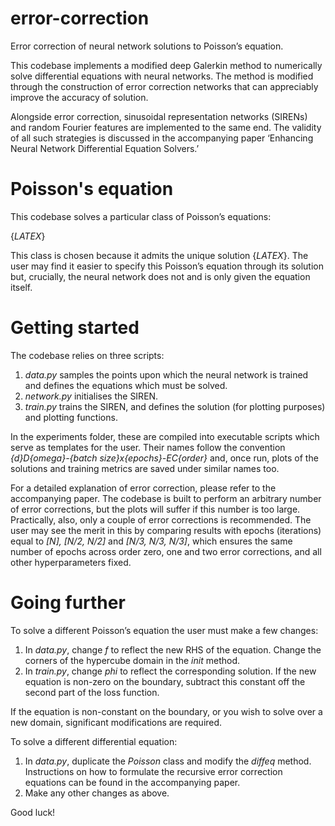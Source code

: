 # error-correction
Error correction of neural network solutions to Poisson’s equation.

This codebase implements a modified deep Galerkin method to numerically solve differential equations with neural networks. The method is modified through the construction of error correction networks that can appreciably improve the accuracy of solution.

Alongside error correction, sinusoidal representation networks (SIRENs) and random Fourier features are implemented to the same end. The validity of all such strategies is discussed in the accompanying paper ‘Enhancing Neural Network Differential Equation Solvers.’

# Poisson's equation
This codebase solves a particular class of Poisson’s equations: 

{_LATEX_}

This class is chosen because it admits the unique solution {_LATEX_}. The user may find it easier to specify this Poisson’s equation through its solution but, crucially, the neural network does not and is only given the equation itself.

# Getting started

The codebase relies on three scripts:

1. _data.py_ samples the points upon which the neural network is trained and defines the equations which must be solved.
2. _network.py_ initialises the SIREN.
3. _train.py_ trains the SIREN, and defines the solution (for plotting purposes) and plotting functions.

In the experiments folder, these are compiled into executable scripts which serve as templates for the user. Their names follow the convention _{d}D{omega}-{batch size}x{epochs}-EC{order}_ and, once run, plots of the solutions and training metrics are saved under similar names too.

For a detailed explanation of error correction, please refer to the accompanying paper. The codebase is built to perform an arbitrary number of error corrections, but the plots will suffer if this number is too large. Practically, also, only a couple of error corrections is recommended. The user may see the merit in this by comparing results with epochs (iterations) equal to _\[N\], \[N/2, N/2\]_ and _\[N/3, N/3, N/3\]_, which ensures the same number of epochs across order zero, one and two error corrections, and all other hyperparameters fixed.

# Going further

To solve a different Poisson’s equation the user must make a few changes:

1. In _data.py_, change _f_ to reflect the new RHS of the equation. Change the corners of the hypercube domain in the _init_ method.
2. In _train.py_, change _phi_ to reflect the corresponding solution. If the new equation is non-zero on the boundary, subtract this constant off the second part of the loss function.

If the equation is non-constant on the boundary, or you wish to solve over a new domain, significant modifications are required.

To solve a different differential equation:

1. In _data.py_, duplicate the _Poisson_ class and modify the _diffeq_ method. Instructions on how to formulate the recursive error correction equations can be found in the accompanying paper.
2. Make any other changes as above.

Good luck!
